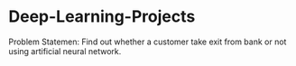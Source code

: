 # Deep-Learning-Projects

Problem Statemen: Find out whether a customer take exit from bank or not using artificial neural network.
